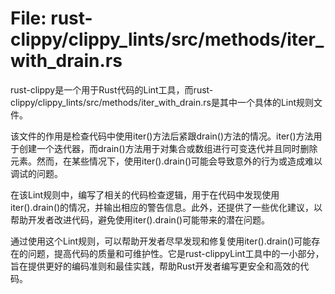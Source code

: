 # File: rust-clippy/clippy_lints/src/methods/iter_with_drain.rs

rust-clippy是一个用于Rust代码的Lint工具，而rust-clippy/clippy_lints/src/methods/iter_with_drain.rs是其中一个具体的Lint规则文件。

该文件的作用是检查代码中使用iter()方法后紧跟drain()方法的情况。iter()方法用于创建一个迭代器，而drain()方法用于对集合或数组进行可变迭代并且同时删除元素。然而，在某些情况下，使用iter().drain()可能会导致意外的行为或造成难以调试的问题。

在该Lint规则中，编写了相关的代码检查逻辑，用于在代码中发现使用iter().drain()的情况，并输出相应的警告信息。此外，还提供了一些优化建议，以帮助开发者改进代码，避免使用iter().drain()可能带来的潜在问题。

通过使用这个Lint规则，可以帮助开发者尽早发现和修复使用iter().drain()可能存在的问题，提高代码的质量和可维护性。它是rust-clippyLint工具中的一小部分，旨在提供更好的编码准则和最佳实践，帮助Rust开发者编写更安全和高效的代码。

